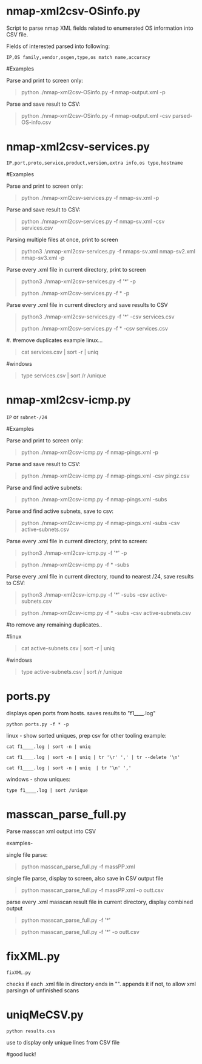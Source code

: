 # nmap-xml2csv-OSinfo.py
Script to parse nmap XML fields related to enumerated OS information into CSV file.

Fields of interested parsed into following:

`IP,OS family,vendor,osgen,type,os match name,accuracy`


#Examples

Parse and print to screen only:
>python ./nmap-xml2csv-OSinfo.py -f nmap-output.xml -p

Parse and save result to CSV:
>python ./nmap-xml2csv-OSinfo.py -f nmap-output.xml -csv parsed-OS-info.csv

# nmap-xml2csv-services.py

`IP,port,proto,service,product,version,extra info,os type,hostname`

#Examples

Parse and print to screen only:
>python ./nmap-xml2csv-services.py -f nmap-sv.xml -p

Parse and save result to CSV:
>python ./nmap-xml2csv-services.py -f nmap-sv.xml -csv services.csv




Parsing multiple files at once, print to screen  
>python3 .\nmap-xml2csv-services.py -f nmaps-sv.xml nmap-sv2.xml nmap-sv3.xml -p

Parse every .xml file in current directory, print to screen
>python3 ./nmap-xml2csv-services.py -f '*' -p
>
>python ./nmap-xml2csv-services.py -f * -p

Parse every .xml file in current directory and save results to CSV 
>python3 ./nmap-xml2csv-services.py -f '*' -csv services.csv
>
>python ./nmap-xml2csv-services.py -f * -csv services.csv

#.
#remove duplicates example 
linux...
>cat services.csv | sort -r | uniq 

#windows
>type services.csv | sort /r /unique


# nmap-xml2csv-icmp.py

`IP` or `subnet-/24`

#Examples

Parse and print to screen only:
>python ./nmap-xml2csv-icmp.py -f nmap-pings.xml -p

Parse and save result to CSV:
>python ./nmap-xml2csv-icmp.py -f nmap-pings.xml -csv pingz.csv

Parse and find active subnets:
>python ./nmap-xml2csv-icmp.py -f nmap-pings.xml -subs

Parse and find active subnets, save to csv:
>python ./nmap-xml2csv-icmp.py -f nmap-pings.xml -subs -csv active-subnets.csv


Parse every .xml file in current directory, print to screen:
>python3 ./nmap-xml2csv-icmp.py -f '*' -p

>python ./nmap-xml2csv-icmp.py -f * -subs


Parse every .xml file in current directory, round to nearest /24, save results to CSV: 
>python3 ./nmap-xml2csv-icmp.py -f '*' -subs -csv active-subnets.csv

>python ./nmap-xml2csv-icmp.py -f * -subs -csv active-subnets.csv

#to remove any remaining duplicates..

#linux
>cat active-subnets.csv | sort -r | uniq 

#windows
>type active-subnets.csv | sort /r /unique

#
# ports.py
displays open ports from hosts. saves results to "f1____.log"

`python ports.py -f * -p `


linux - show sorted uniques, prep csv for other tooling example:

`cat f1____.log | sort -n | uniq`

`cat f1____.log | sort -n | uniq | tr '\r' ',' | tr --delete '\n'`

`cat f1____.log | sort -n | uniq  | tr '\n' ',' `


windows - show uniques:

`type f1____.log | sort /unique `



#



# masscan_parse_full.py
Parse masscan xml output into CSV 

examples-

single file parse:
>python masscan_parse_full.py -f massPP.xml

single file parse, display to screen, also save in CSV output file
>python masscan_parse_full.py -f massPP.xml -o outt.csv

parse every .xml masscan result file in current directory, display combined output
>python masscan_parse_full.py -f '*'

>python masscan_parse_full.py -f '*' -o outt.csv




# fixXML.py 

`fixXML.py`

checks if each .xml file in directory ends in "</nmaprun>". appends it if not, to allow xml parsingn of unfinished scans


# uniqMeCSV.py 

`python results.cvs `

use to display only unique lines from CSV file 



#good luck!
